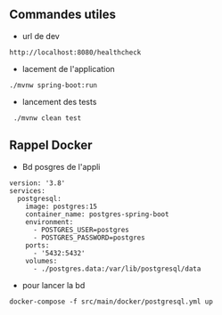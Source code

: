 ## Commandes utiles

* url de dev

```
http://localhost:8080/healthcheck
```

* lacement de l'application

```
./mvnw spring-boot:run
```

* lancement des tests

```
 ./mvnw clean test

```

## Rappel Docker

* Bd posgres de l'appli

```
version: '3.8'
services:
  postgresql:
    image: postgres:15
    container_name: postgres-spring-boot
    environment:
      - POSTGRES_USER=postgres
      - POSTGRES_PASSWORD=postgres
    ports:
      - '5432:5432'
    volumes:
      - ./postgres.data:/var/lib/postgresql/data
```

* pour lancer la bd

```
docker-compose -f src/main/docker/postgresql.yml up

```

